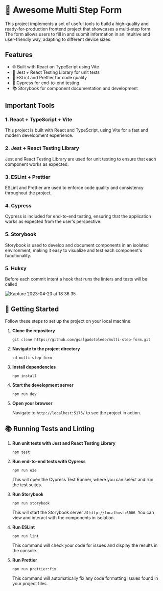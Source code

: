 # 👋 Awesome Multi Step Form

This project implements a set of useful tools to build a high-quality and ready-for-production frontend project that showcases a multi-step form. The form allows users to fill in and submit information in an intuitive and user-friendly way, adapting to different device sizes.

## Features

- 🌐 Built with React on TypeScript using Vite
- 🧪 Jest + React Testing Library for unit tests
- 🚨 ESLint and Prettier for code quality
- 🌲 Cypress for end-to-end testing
- 📚 Storybook for component documentation and development

## Important Tools

### 1. React + TypeScript + Vite

This project is built with React and TypeScript, using Vite for a fast and modern development experience.

### 2. Jest + React Testing Library

Jest and React Testing Library are used for unit testing to ensure that each component works as expected.

### 3. ESLint + Prettier

ESLint and Prettier are used to enforce code quality and consistency throughout the project.

### 4. Cypress

Cypress is included for end-to-end testing, ensuring that the application works as expected from the user's perspective.

### 5. Storybook

Storybook is used to develop and document components in an isolated environment, making it easy to visualize and test each component's functionality.

### 5. Huksy

Before each commit intent a hook that runs the linters and tests will be called

![Kapture 2023-04-20 at 18 36 35](https://user-images.githubusercontent.com/1288502/233508854-dd456699-4fd3-46c6-af8a-887cb57e8db8.gif)

## 🚀 Getting Started

Follow these steps to set up the project on your local machine:

1. **Clone the repository**

   ```
   git clone https://github.com/gsalgadotoledo/multi-step-form.git
   ```

2. **Navigate to the project directory**

   ```
   cd multi-step-form
   ```

3. **Install dependencies**

   ```
   npm install
   ```

4. **Start the development server**

   ```
   npm run dev
   ```

5. **Open your browser**

   Navigate to `http://localhost:5173/` to see the project in action.

## 📚 Running Tests and Linting

1. **Run unit tests with Jest and React Testing Library**

   ```
   npm test
   ```

2. **Run end-to-end tests with Cypress**

   ```
   npm run e2e
   ```

   This will open the Cypress Test Runner, where you can select and run the test suites.

3. **Run Storybook**

   ```
   npm run storybook
   ```

   This will start the Storybook server at `http://localhost:6006`. You can view and interact with the components in isolation.

4. **Run ESLint**

   ```
   npm run lint
   ```

   This command will check your code for issues and display the results in the console.

5. **Run Prettier**

   ```
   npm run prettier:fix
   ```

   This command will automatically fix any code formatting issues found in your project files.
